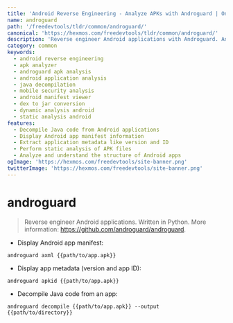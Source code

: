 ```yaml
---
title: 'Android Reverse Engineering - Analyze APKs with Androguard | Online Free DevTools by Hexmos'
name: androguard
path: '/freedevtools/tldr/common/androguard/'
canonical: 'https://hexmos.com/freedevtools/tldr/common/androguard/'
description: 'Reverse engineer Android applications with Androguard. Analyze APK files, decompile code, and extract metadata effortlessly. Free online tool, no registration required.'
category: common
keywords:
  - android reverse engineering
  - apk analyzer
  - androguard apk analysis
  - android application analysis
  - java decompilation
  - mobile security analysis
  - android manifest viewer
  - dex to jar conversion
  - dynamic analysis android
  - static analysis android
features:
  - Decompile Java code from Android applications
  - Display Android app manifest information
  - Extract application metadata like version and ID
  - Perform static analysis of APK files
  - Analyze and understand the structure of Android apps
ogImage: 'https://hexmos.com/freedevtools/site-banner.png'
twitterImage: 'https://hexmos.com/freedevtools/site-banner.png'
---
```


# androguard

> Reverse engineer Android applications. Written in Python.
> More information: <https://github.com/androguard/androguard>.

- Display Android app manifest:

`androguard axml {{path/to/app.apk}}`

- Display app metadata (version and app ID):

`androguard apkid {{path/to/app.apk}}`

- Decompile Java code from an app:

`androguard decompile {{path/to/app.apk}} --output {{path/to/directory}}`

